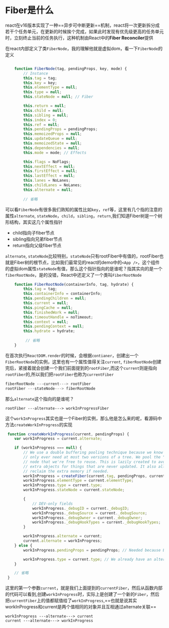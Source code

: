 # Fiber是什么

react在v16版本实现了一种==异步可中断更新==机制，react将一次更新拆分成若干个任务单元，在更新的时候挨个完成，如果此时发现有优先级更高的任务单元时，立刻终止当前的任务执行，这种机制由React中的**Fiber Reconciler**提供

在react内部定义了类```FiberNode```，我的理解他就是虚拟dom，看一下```FiberNode```的定义
```javascript

    function FiberNode(tag, pendingProps, key, mode) {
        // Instance
        this.tag = tag;
        this.key = key;
        this.elementType = null;
        this.type = null;
        this.stateNode = null; // Fiber

        this.return = null;
        this.child = null;
        this.sibling = null;
        this.index = 0;
        this.ref = null;
        this.pendingProps = pendingProps;
        this.memoizedProps = null;
        this.updateQueue = null;
        this.memoizedState = null;
        this.dependencies = null;
        this.mode = mode; // Effects

        this.flags = NoFlags;
        this.nextEffect = null;
        this.firstEffect = null;
        this.lastEffect = null;
        this.lanes = NoLanes;
        this.childLanes = NoLanes;
        this.alternate = null;
        
        // 省略

```
可以看```FiberNode```有很多我们熟知的属性比如```key```，```ref```等，这里有几个指的注意的属性```alternate```, ```stateNode```，```child```，```sibling```，```return```,我们知道Fiber树是一个树形结构，其实这几个属性指针

- child指向子fiber节点
- sibling指向兄弟fiber节点
- return指向父级fiber节点

```alternate```, ```stateNode```比较特别，```stateNode```只有rootFiber中有值的，rootFiber也就是Fiber树的根节点，比如我们最常见的react的demo中的```<App />```，这个组件的虚拟dom属性```stateNode```有值，那么这个指针指向的是谁呢？指其实向的是一个```fiberRootNode```，是的没错，React中还定义了一个类叫```FiberRootNode```
```javascript
    function FiberRootNode(containerInfo, tag, hydrate) {
        this.tag = tag;
        this.containerInfo = containerInfo;
        this.pendingChildren = null;
        this.current = null;
        this.pingCache = null;
        this.finishedWork = null;
        this.timeoutHandle = noTimeout;
        this.context = null;
        this.pendingContext = null;
        this.hydrate = hydrate;
            
         // 省略
    }
```
在首次执行```ReactDOM.render```的时候，会根据```contianer```，创建出一个```FiberRootNode```的实例，这里也有一个属性值得关注```current```, ```fiberRootNode```创建完后，紧接着就会创建一个我们前面提到的```rootFiber```,而这个```current```则是指向```rootFiber```的,所以我们把```rootFiber```也称为```currentFiber```
```javascript
fiberRootNode ---current---> rootFiber
rootFiber ---stateNode---> fiberRootNode
```
那么```alternate```这个指向的是谁呢？
```
rootFiber ---alternate---> workInProgressFiber
```
这个```workInProgress```其实也是一个Fiber的实例，那么他是怎么来的呢，看源码中方法```createWorkInProgress```的实现
```javascript
 function createWorkInProgress(current, pendingProps) {
    var workInProgress = current.alternate;

    if (workInProgress === null) {
        // We use a double buffering pooling technique because we know that we'll
        // only ever need at most two versions of a tree. We pool the "other" unused
        // node that we're free to reuse. This is lazily created to avoid allocating
        // extra objects for things that are never updated. It also allow us to
        // reclaim the extra memory if needed.
        workInProgress = createFiber(current.tag, pendingProps, current.key, current.mode);
        workInProgress.elementType = current.elementType;
        workInProgress.type = current.type;
        workInProgress.stateNode = current.stateNode;

        {
            // DEV-only fields
            workInProgress._debugID = current._debugID;
            workInProgress._debugSource = current._debugSource;
            workInProgress._debugOwner = current._debugOwner;
            workInProgress._debugHookTypes = current._debugHookTypes;
        }

        workInProgress.alternate = current;
        current.alternate = workInProgress;
    } else {
        workInProgress.pendingProps = pendingProps; // Needed because Blocks store data on type.

        workInProgress.type = current.type; // We already have an alternate.
    }

    // 省略
 }
```
这里的第一个参数```current```，就是我们上面提到的```currentFiber```，然后从函数内部的代码可以看到,创建```workInProgress```时，实际上是创建了一个新的```Fiber```，然后把```currentFiber```上的值都赋值给了```workInProgress```,==也就是说其实workInProgress和current是两个值相同的对象并且互相通过alternate关联==
```
workInProgress ---alternate---> current
current ---alternate---> workInProgress
```